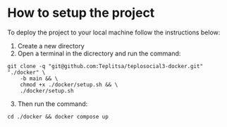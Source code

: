 # How to setup the project

To deploy the project to your local machine follow the instructions below:

1. Create a new directory
2. Open a terminal in the dicrectory and run the command:

```
git clone -q "git@github.com:Teplitsa/teplosocial3-docker.git" "./docker" \
    -b main && \
    chmod +x ./docker/setup.sh && \
    ./docker/setup.sh
```

3. Then run the command:
```
cd ./docker && docker compose up
```